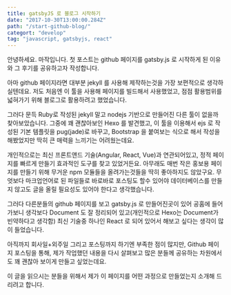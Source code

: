 ```yaml
---
title: gatsbyJS 로 블로그 시작하기
date: "2017-10-30T13:00:00.284Z"
path: "/start-github-blog/"
categort: "develop"
tag: "javascript, gatsbyjs, react"
---
```


안녕하세요. 마작입니다.
첫 포스트는 github 페이지를 gatsby.js 로 시작하게 된 이유와 그 후기를 공유하고자 작성합니다.

아마 github 페이지라면 대부분 jekyll 를 사용해 제작하는것을 가장 보편적으로 생각하실텐데요. 저도 처음엔 이 툴을 사용해 페이지를 빌드해서 사용했었고, 점점 활용범위를 넓혀가기 위해 블로그로 활용하려고 했었습니다.

그러다 문득 Ruby로 작성된 jekyll 말고 nodejs 기반으로 만들어진 다른 툴이 없을까 찾아보았습니다.
그중에 꽤 괜찮아보인 Hexo 를 발견했고, 이 툴을 이용해서 ejs 로 작성된 기본 템플릿을 pug(jade)로 바꾸고, Bootstrap 을 붙여보는 식으로 해서 작성을 해봤었지만 딱히 큰 매력을 느끼기는 어려웠는데요.

개인적으로는 최신 프론트앤드 기술(Angular, React, Vue)과 연관되어있고, 정적 페이지를 빠르게 만들기 효과적인 도구를 찾고 있었거든요. 아무래도 매번 작은 홍보용 페이지를 만들기 위해 무거운 npm 모듈들을 올려가는것들을 딱히 좋아하지도 않았구요. 무엇보다 마크업언어로 된 파일들로 바로바로 포스팅도 할수 있어야 데이터베이스를 만들지 않고도 글을 올릴 필요성도 있어야 한다고 생각했습니다.

그러다 다른분들의 github 페이지를 보고 gatsby.js 로 만들어진곳이 있어 공홈에 들어가보니 생각보다 Document 도 잘 정리되어 있고(개인적으로 Hexo는 Document가 빈약하다고 생각함) 최신 기술중 하나인 React 로 되어 있어서 해보고 싶다는 생각이 많이 들었습니다.

아직까지 회사일+외주일 그리고 포스팅까지 하기엔 부족한 점이 많지만,
Github 페이지 포스팅을 통해, 제가 작업했던 내용을 다시 살펴보고 많은 분들께 공유하는 차원에서도 꽤 괜찮아 보이게 만들고 싶었는데요.

이 글을 읽으시는 분들을 위해서 제가 이 페이지를 어떤 과정으로 만들었는지 소개해 드리려고 합니다.

